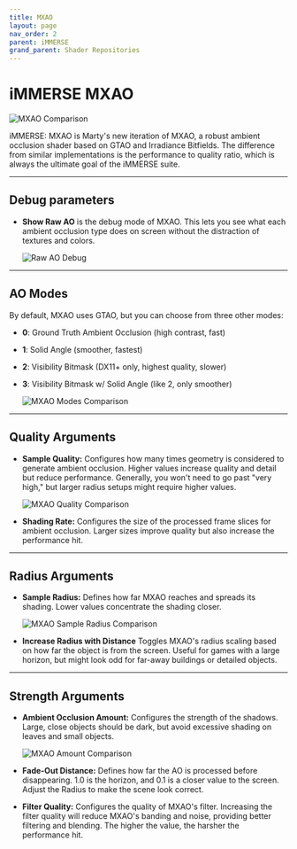 ```yaml
---
title: MXAO
layout: page
nav_order: 2
parent: iMMERSE
grand_parent: Shader Repositories
---
```


# iMMERSE MXAO

![MXAO Comparison](../images/mxao_main.png)

iMMERSE: MXAO is Marty's new iteration of MXAO, a robust ambient occlusion shader based on GTAO and Irradiance Bitfields. The difference from similar implementations is the performance to quality ratio, which is always the ultimate goal of the iMMERSE suite.

---

## Debug parameters

* **Show Raw AO** is the debug mode of MXAO. This lets you see what each ambient occlusion type does on screen without the distraction of textures and colors.

    ![Raw AO Debug](../images/mxao_raw_output.jpg)

---

## AO Modes

By default, MXAO uses GTAO, but you can choose from three other modes:

* **0**: Ground Truth Ambient Occlusion (high contrast, fast)
* **1**: Solid Angle (smoother, fastest)
* **2**: Visibility Bitmask (DX11+ only, highest quality, slower)
* **3**: Visibility Bitmask w/ Solid Angle (like 2, only smoother)

    ![MXAO Modes Comparison](../images/mxao_comparison_numbered.webp)

---

## Quality Arguments

* **Sample Quality:** Configures how many times geometry is considered to generate ambient occlusion. Higher values increase quality and detail but reduce performance. Generally, you won't need to go past "very high," but larger radius setups might require higher values.

    ![MXAO Quality Comparison](../images/mxao_quality_comparison.webp)

* **Shading Rate:** Configures the size of the processed frame slices for ambient occlusion. Larger sizes improve quality but also increase the performance hit.

---

## Radius Arguments

* **Sample Radius:** Defines how far MXAO reaches and spreads its shading. Lower values concentrate the shading closer.

    ![MXAO Sample Radius Comparison](../images/mxao_sampleradius_comparison_numbered.webp)

* **Increase Radius with Distance** Toggles MXAO's radius scaling based on how far the object is from the screen. Useful for games with a large horizon, but might look odd for far-away buildings or detailed objects.

---

## Strength Arguments

* **Ambient Occlusion Amount:** Configures the strength of the shadows. Large, close objects should be dark, but avoid excessive shading on leaves and small objects.

    ![MXAO Amount Comparison](../images/mxao_amount_comparison.webp)

* **Fade-Out Distance:** Defines how far the AO is processed before disappearing. 1.0 is the horizon, and 0.1 is a closer value to the screen. Adjust the Radius to make the scene look correct.

* **Filter Quality:** Configures the quality of MXAO's filter. Increasing the filter quality will reduce MXAO's banding and noise, providing better filtering and blending. The higher the value, the harsher the performance hit.
